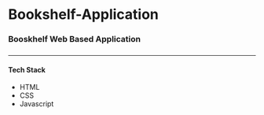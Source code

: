 # Bookshelf-Application
<h3>Booskhelf Web Based Application<h3>
<hr>
<h4>Tech Stack</h4>
<ul>
<li>HTML</li>
<li>CSS</li>
<li>Javascript</li>
</ul>
